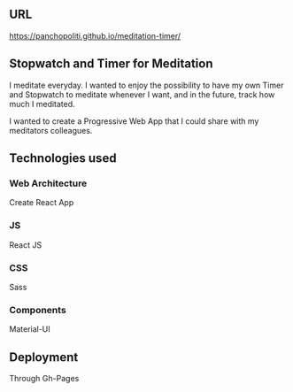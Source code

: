 ## URL
https://panchopoliti.github.io/meditation-timer/

## Stopwatch and Timer for Meditation

I meditate everyday. I wanted to enjoy the possibility to have my own Timer and Stopwatch to meditate whenever I want, and in the future, track how much I meditated.

I wanted to create a Progressive Web App that I could share with my meditators colleagues.

## Technologies used

### Web Architecture
Create React App

### JS
React JS

### CSS
Sass

### Components
Material-UI 

## Deployment
Through Gh-Pages
